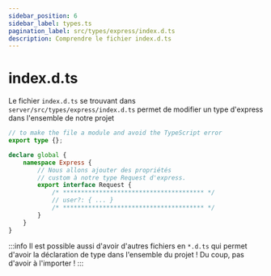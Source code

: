 ```yaml
---
sidebar_position: 6
sidebar_label: types.ts
pagination_label: src/types/express/index.d.ts
description: Comprendre le fichier index.d.ts
---
```


# index.d.ts

Le fichier `index.d.ts` se trouvant dans `server/src/types/express/index.d.ts` permet de modifier un type d'express dans l'ensemble de notre projet

```ts title="server/src/types/express/index.d.ts"
// to make the file a module and avoid the TypeScript error
export type {};

declare global {
	namespace Express {
		// Nous allons ajouter des propriétés
		// custom à notre type Request d'express.
		export interface Request {
			/* *************************************** */
			// user?: { ... }
			/* *************************************** */
		}
	}
}
```

:::info
Il est possible aussi d'avoir d'autres fichiers en `*.d.ts` qui permet d'avoir la déclaration de type dans l'ensemble du projet ! Du coup, pas d'avoir à l'importer !
:::

